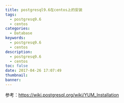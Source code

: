 ```yaml
---
title: postgresql9.6在centos上的安装
tags:
  - postgresq9.6
  - centos
categories:
  - Database
keywords:
  - postgresq9.6
  - centos
description:
  - postgresq9.6
  - centos
toc: false
date: 2017-04-26 17:07:49
thumbnail:
banner:
---
```

参考：https://wiki.postgresql.org/wiki/YUM_Installation